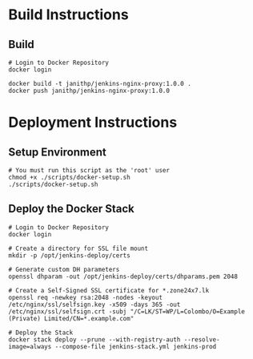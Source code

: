 # Build Instructions

## Build
    # Login to Docker Repository
    docker login

    docker build -t janithp/jenkins-nginx-proxy:1.0.0 .
    docker push janithp/jenkins-nginx-proxy:1.0.0

# Deployment Instructions

## Setup Environment

    # You must run this script as the 'root' user
    chmod +x ./scripts/docker-setup.sh
    ./scripts/docker-setup.sh

## Deploy the Docker Stack

    # Login to Docker Repository
    docker login

    # Create a directory for SSL file mount
    mkdir -p /opt/jenkins-deploy/certs

    # Generate custom DH parameters
    openssl dhparam -out /opt/jenkins-deploy/certs/dhparams.pem 2048

    # Create a Self-Signed SSL certificate for *.zone24x7.lk
    openssl req -newkey rsa:2048 -nodes -keyout /etc/nginx/ssl/selfsign.key -x509 -days 365 -out /etc/nginx/ssl/selfsign.crt -subj "/C=LK/ST=WP/L=Colombo/O=Example (Private) Limited/CN=*.example.com"

    # Deploy the Stack
    docker stack deploy --prune --with-registry-auth --resolve-image=always --compose-file jenkins-stack.yml jenkins-prod
​